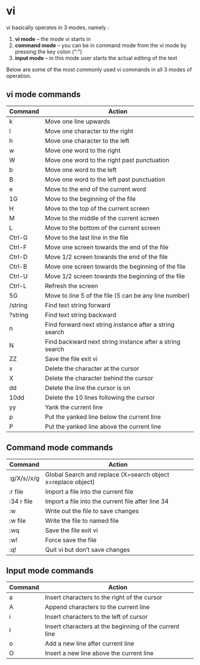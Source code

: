 # vi

vi basically operates in 3 modes, namely :

1.  **vi mode** – the mode vi starts in
2.  **command mode** – you can be in command mode from the vi mode by pressing the key colon (“:”)
3.  **input mode** – in this mode user starts the actual editing of the text

Below are some of the most commonly used vi commands in all 3 modes of operation.

## vi mode commands

| Command | Action                                                   |
| ------- | -------------------------------------------------------- |
| k       | Move one line upwards                                    |
| l       | Move one character to the right                          |
| h       | Move one character to the left                           |
| w       | Move one word to the right                               |
| W       | Move one word to the right past punctuation              |
| b       | Move one word to the left                                |
| B       | Move one word to the left past punctuation               |
| e       | Move to the end of the current word                      |
| 1G      | Move to the beginning of the file                        |
| H       | Move to the top of the current screen                    |
| M       | Move to the middle of the current screen                 |
| L       | Move to the bottom of the current screen                 |
| Ctrl-G  | Move to the last line in the file                        |
| Ctrl-F  | Move one screen towards the end of the file              |
| Ctrl-D  | Move 1/2 screen towards the end of the file              |
| Ctrl-B  | Move one screen towards the beginning of the file        |
| Ctrl-U  | Move 1/2 screen towards the beginning of the file        |
| Ctrl-L  | Refresh the screen                                       |
| 5G      | Move to line 5 of the file (5 can be any line number)    |
| /string | Find text string forward                                 |
| ?string | Find text string backward                                |
| n       | Find forward next string instance after a string search  |
| N       | Find backward next string instance after a string search |
| ZZ      | Save the file exit vi                                    |
| x       | Delete the character at the cursor                       |
| X       | Delete the character behind the cursor                   |
| dd      | Delete the line the cursor is on                         |
| 10dd    | Delete the 10 lines following the cursor                 |
| yy      | Yank the current line                                    |
| p       | Put the yanked line below the current line               |
| P       | Put the yanked line above the current line               |

## Command mode commands

| Command     | Action                                                       |
| ----------- | ------------------------------------------------------------ |
| :g/X/s//x/g | Global Search and replace (X=search object x=replace object) |
| :r file     | Import a file into the current file                          |
| :34 r file  | Import a file into the current file after line 34            |
| :w          | Write out the file to save changes                           |
| :w file     | Write the file to named file                                 |
| :wq         | Save the file exit vi                                        |
| :w!         | Force save the file                                          |
| :q!         | Quit vi but don’t save changes                               |

## Input mode commands

| Command | Action                                                 |
| ------- | ------------------------------------------------------ |
| a       | Insert characters to the right of the cursor           |
| A       | Append characters to the current line                  |
| i       | Insert characters to the left of cursor                |
| I       | Insert characters at the beginning of the current line |
| o       | Add a new line after current line                      |
| O       | Insert a new line above the current line               |
